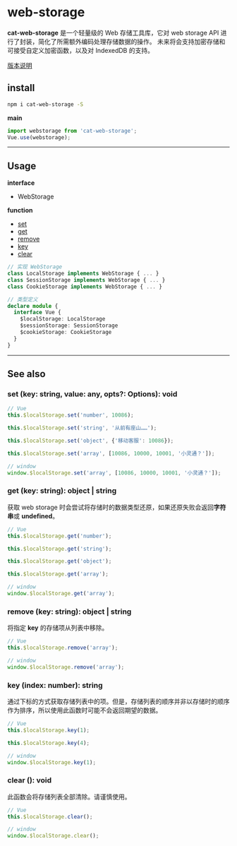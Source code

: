 # web-storage
**cat-web-storage** 是一个轻量级的 Web 存储工具库，它对 web storage API 进行了封装，简化了所需额外编码处理存储数据的操作。
未来将会支持加密存储和可接受自定义加密函数，以及对 IndexedDB 的支持。

[版本说明](README-Version.md)

## install

```bash
npm i cat-web-storage -S
```

**main**
```javascript
import webstorage from 'cat-web-storage';
Vue.use(webstorage);
```

---

## Usage
**interface**
- WebStorage

**function**
- [set](#-set-key-string-object--string)
- [get](#-get-key-string-object--string)
- [remove](#-remove-key-string-object--string)
- [key](#-key-key-string-object--string)
- [clear](#-clear-key-string-object--string)

```ts
// 实现 WebStorage
class LocalStorage implements WebStorage { ... }
class SessionStorage implements WebStorage { ... }
class CookieStorage implements WebStorage { ... }

// 类型定义
declare module {
  interface Vue {
    $localStorage: LocalStorage
    $sessionStorage: SessionStorage
    $cookieStorage: CookieStorage
  }
} 
```

---

## See also

### <a id="#set"></a> set (key: string, value: any, opts?: Options): void

```javascript
// Vue
this.$localStorage.set('number', 10086);

this.$localStorage.set('string', '从前有座山……');

this.$localStorage.set('object', {'移动客服': 10086});

this.$localStorage.set('array', [10086, 10000, 10001, '小灵通？']);

// window
window.$localStorage.set('array', [10086, 10000, 10001, '小灵通？']);
```

### <a id="#get"></a> get (key: string): object | string

获取 web storage 时会尝试将存储时的数据类型还原，如果还原失败会返回**字符串**或 **undefined**。

```javascript
// Vue
this.$localStorage.get('number');

this.$localStorage.get('string');

this.$localStorage.get('object');

this.$localStorage.get('array');

// window
window.$localStorage.get('array');
```

### <a id="#remove"></a> remove (key: string): object | string

将指定 **key** 的存储项从列表中移除。

```javascript
// Vue
this.$localStorage.remove('array');

// window
window.$localStorage.remove('array');
```

### <a id="#key"></a> key (index: number): string

通过下标的方式获取存储列表中的项。但是，存储列表的顺序并非以存储时的顺序作为排序，所以使用此函数时可能不会返回期望的数据。

```javascript
// Vue
this.$localStorage.key(1);

this.$localStorage.key(4);

// window
window.$localStorage.key(1);
```

### <a id="#clear"></a> clear (): void

此函数会将存储列表全部清除。请谨慎使用。

```javascript
// Vue
this.$localStorage.clear();

// window
window.$localStorage.clear();
```
